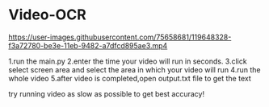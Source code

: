 # Video-OCR
 

https://user-images.githubusercontent.com/75658681/119648328-f3a72780-be3e-11eb-9482-a7dfcd895ae3.mp4

1.run the main.py
2.enter the time your video will run in seconds.
3.click select screen area and select the area in which your video will run
4.run the whole video
5.after video is completed,open output.txt file to get the text

try running video as slow as possible to get best accuracy!
